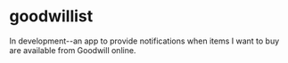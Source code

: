 # goodwillist
In development--an app to provide notifications when items I want to buy are available from Goodwill online.
